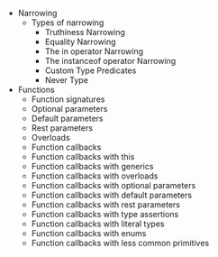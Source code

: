 -   Narrowing
    - Types of narrowing
        - Truthiness Narrowing
        - Equality Narrowing
        - The in operator Narrowing
        - The instanceof operator Narrowing
        - Custom Type Predicates
        - Never Type
-   Functions
    -   Function signatures
    -   Optional parameters
    -   Default parameters
    -   Rest parameters
    -   Overloads
    -   Function callbacks
    -   Function callbacks with this
    -   Function callbacks with generics
    -   Function callbacks with overloads
    -   Function callbacks with optional parameters
    -   Function callbacks with default parameters
    -   Function callbacks with rest parameters
    -   Function callbacks with type assertions
    -   Function callbacks with literal types
    -   Function callbacks with enums
    -   Function callbacks with less common primitives
